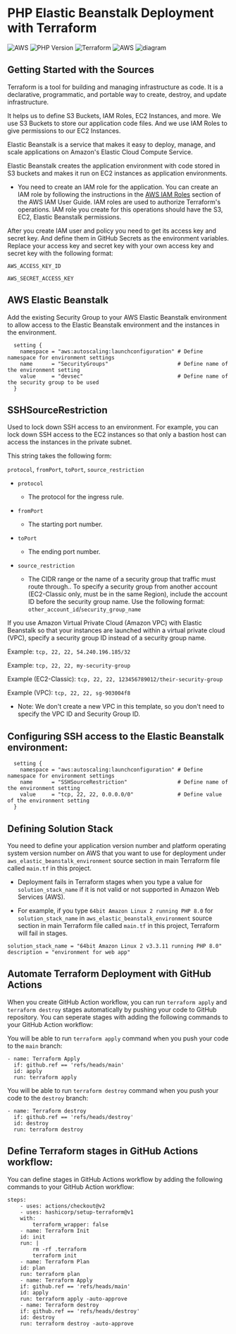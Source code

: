# PHP Elastic Beanstalk Deployment with Terraform

<img src="https://img.shields.io/badge/AWS-ElasticBeanstalk-orange.svg?style=flat-square" alt="AWS" />
<img src="https://img.shields.io/badge/PHP-8.0-blue.svg?style=flat-square" alt="PHP Version" />
<img src="https://img.shields.io/badge/Terraform-1.1.7-purple.svg?style=flat-square" alt="Terraform" />
<img src="https://img.shields.io/badge/Amazon Linux 2-3.3.11-green.svg?style=flat-square" alt="AWS" />

<img src="https://miro.medium.com/max/1200/1*LI9WOn1yLbaNXsEgs7H9dg.png" alt="diagram" />

## Getting Started with the Sources

Terraform is a tool for building and managing infrastructure as code. It is a declarative,
programmatic, and portable way to create, destroy, and update infrastructure.

It helps us to define S3 Buckets, IAM Roles, EC2 Instances, and more.
We use S3 Buckets to store our application code files.
And we use IAM Roles to give permissions to our EC2 Instances.

Elastic Beanstalk is a service that makes it easy to deploy, manage, and scale
applications on Amazon's Elastic Cloud Compute Service.

Elastic Beanstalk creates the application environment with code stored in S3 buckets and makes it run on EC2 instances as application environments.

- You need to create an IAM role for the application. You can create an IAM role by following the instructions in the [AWS IAM Roles](https://docs.aws.amazon.com/IAM/latest/UserGuide/id_roles.html) section of the AWS IAM User Guide. IAM roles are used to authorize Terraform's operations. IAM role you create for this operations should have the S3, EC2, Elastic Beanstalk permissions.

After you create IAM user and policy you need to get its access key and secret key. And define them in GitHub Secrets as the environment variables. Replace your access key and secret key with your own access key and secret key with the following format:

```
AWS_ACCESS_KEY_ID
```

```
AWS_SECRET_ACCESS_KEY
```

## AWS Elastic Beanstalk

Add the existing Security Group to your AWS Elastic Beanstalk environment to allow access to the Elastic Beanstalk environment and the instances in the environment.

```
  setting {
    namespace = "aws:autoscaling:launchconfiguration" # Define namespace for environment settings
    name      = "SecurityGroups"                      # Define name of the environment setting
    value     = "devsec"                              # Define name of the security group to be used
  }
```

## SSHSourceRestriction

Used to lock down SSH access to an environment. For example, you can lock down SSH access to the EC2 instances so that only a bastion host can access the instances in the private subnet.

This string takes the following form:

`protocol`, `fromPort`, `toPort`, `source_restriction`

- `protocol`

  - The protocol for the ingress rule.

- `fromPort`

  - The starting port number.

- `toPort`

  - The ending port number.

- `source_restriction`

  - The CIDR range or the name of a security group that traffic must route through.. To specify a security group from another account (EC2-Classic only, must be in the same Region), include the account ID before the security group name. Use the following format:
    `other_account_id`/`security_group_name`

If you use Amazon Virtual Private Cloud (Amazon VPC) with Elastic Beanstalk so that your instances are launched within a virtual private cloud (VPC), specify a security group ID instead of a security group name.

Example: `tcp, 22, 22, 54.240.196.185/32`

Example: `tcp, 22, 22, my-security-group`

Example (EC2-Classic): `tcp, 22, 22, 123456789012/their-security-group`

Example (VPC): `tcp, 22, 22, sg-903004f8`

- Note: We don't create a new VPC in this template, so you don't need to specify the VPC ID and Security Group ID.

## Configuring SSH access to the Elastic Beanstalk environment:

```
  setting {
    namespace = "aws:autoscaling:launchconfiguration" # Define namespace for environment settings
    name      = "SSHSourceRestriction"                # Define name of the environment setting
    value     = "tcp, 22, 22, 0.0.0.0/0"              # Define value of the environment setting
  }
```

## Defining Solution Stack

You need to define your application version number and platform operating system version number on AWS that you want to use for deployment under `aws_elastic_beanstalk_environment` source section in main Terraform file called `main.tf` in this project.

- Deployment fails in Terraform stages when you type a value for `solution_stack_name` if it is not valid or not supported in Amazon Web Services (AWS).

- For example, if you type `64bit Amazon Linux 2 running PHP 8.0` for `solution_stack_name` in `aws_elastic_beanstalk_environment` source section in main Terraform file called `main.tf` in this project, Terraform will fail in stages.

```
solution_stack_name = "64bit Amazon Linux 2 v3.3.11 running PHP 8.0"
description = "environment for web app"
```

## Automate Terraform Deployment with GitHub Actions

When you create GitHub Action workflow, you can run `terraform apply` and `terraform destroy` stages automatically by pushing your code to GitHub repository. You can seperate stages with adding the following commands to your GitHub Action workflow:

You will be able to run `terraform apply` command when you push your code to the `main` branch:

```
- name: Terraform Apply
  if: github.ref == 'refs/heads/main'
  id: apply
  run: terraform apply
```

You will be able to run `terraform destroy` command when you push your code to the `destroy` branch:

```
- name: Terraform destroy
  if: github.ref == 'refs/heads/destroy'
  id: destroy
  run: terraform destroy
```

## Define Terraform stages in GitHub Actions workflow:

You can define stages in GitHub Actions workflow by adding the following commands to your GitHub Action workflow:

```
steps:
    - uses: actions/checkout@v2
    - uses: hashicorp/setup-terraform@v1
    with:
        terraform_wrapper: false
    - name: Terraform Init
    id: init
    run: |
        rm -rf .terraform
        terraform init
    - name: Terraform Plan
    id: plan
    run: terraform plan
    - name: Terraform Apply
    if: github.ref == 'refs/heads/main'
    id: apply
    run: terraform apply -auto-approve
    - name: Terraform destroy
    if: github.ref == 'refs/heads/destroy'
    id: destroy
    run: terraform destroy -auto-approve
```
